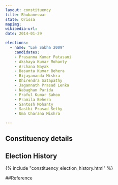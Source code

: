 ```yaml
---
layout: constituency
title: Bhubaneswar
state: Orissa
mapimg: 
wikipedia-url: 
date: 2014-01-29

elections: 
  - name: "Lok Sabha 2009"
    candidates: 
    - Prasanna Kumar Patasani 
    - Akshaya Kumar Mohanty 
    - Archana Nayak 
    - Basanta Kumar Behera 
    - Bijayananda Mishra 
    - Dhirendra Satapathy 
    - Jagannath Prasad Lenka 
    - Nabaghan Parida 
    - Praful Kumar Sahoo 
    - Pramila Behera 
    - Santosh Mohanty 
    - Sasthi Prasad Sethy 
    - Uma Charana Mishra 

---
```

## Constituency details


## Election History
{% include "constituency_election_history.html" %}

##Reference
